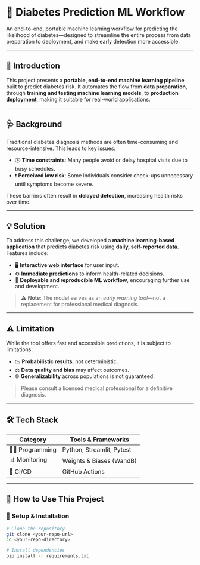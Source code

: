 # 🧠 Diabetes Prediction ML Workflow

An end-to-end, portable machine learning workflow for predicting the likelihood of diabetes—designed to streamline the entire process from data preparation to deployment, and make early detection more accessible.

---

## 📌 Introduction

This project presents a **portable, end-to-end machine learning pipeline** built to predict diabetes risk. It automates the flow from **data preparation**, through **training and testing machine learning models**, to **production deployment**, making it suitable for real-world applications.

---

## 🩺 Background

Traditional diabetes diagnosis methods are often time-consuming and resource-intensive. This leads to key issues:

- 🕒 **Time constraints**: Many people avoid or delay hospital visits due to busy schedules.  
- ❗ **Perceived low risk**: Some individuals consider check-ups unnecessary until symptoms become severe.

These barriers often result in **delayed detection**, increasing health risks over time.

---

## 💡 Solution

To address this challenge, we developed a **machine learning-based application** that predicts diabetes risk using **daily, self-reported data**. Features include:

- 🖥️ **Interactive web interface** for user input.
- ⚙️ **Immediate predictions** to inform health-related decisions.
- 🔄 **Deployable and reproducible ML workflow**, encouraging further use and development.

> ⚠️ **Note**: The model serves as an *early warning tool*—not a replacement for professional medical diagnosis.

---

## ⚠️ Limitation

While the tool offers fast and accessible predictions, it is subject to limitations:

- 📉 **Probabilistic results**, not deterministic.
- ⚖️ **Data quality and bias** may affect outcomes.
- 🌐 **Generalizability** across populations is not guaranteed.

> Please consult a licensed medical professional for a definitive diagnosis.

---

## 🛠️ Tech Stack

| Category         | Tools & Frameworks                             |
|------------------|-------------------------------------------------|
| 👨‍💻 Programming   | Python, Streamlit, Pytest                      |
| 📊 Monitoring     | Weights & Biases (WandB)                       |
| 🔄 CI/CD         | GitHub Actions                                 |

---

## 🚀 How to Use This Project

### 🧰 Setup & Installation

```bash
# Clone the repository
git clone <your-repo-url>
cd <your-repo-directory>

# Install dependencies
pip install -r requirements.txt
